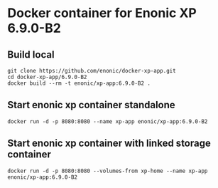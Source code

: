 # Docker container for Enonic XP 6.9.0-B2

## Build local

    git clone https://github.com/enonic/docker-xp-app.git
    cd docker-xp-app/6.9.0-B2
    docker build --rm -t enonic/xp-app:6.9.0-B2 .

## Start enonic xp container standalone

    docker run -d -p 8080:8080 --name xp-app enonic/xp-app:6.9.0-B2

## Start enonic xp container with linked storage container

    docker run -d -p 8080:8080 --volumes-from xp-home --name xp-app enonic/xp-app:6.9.0-B2
